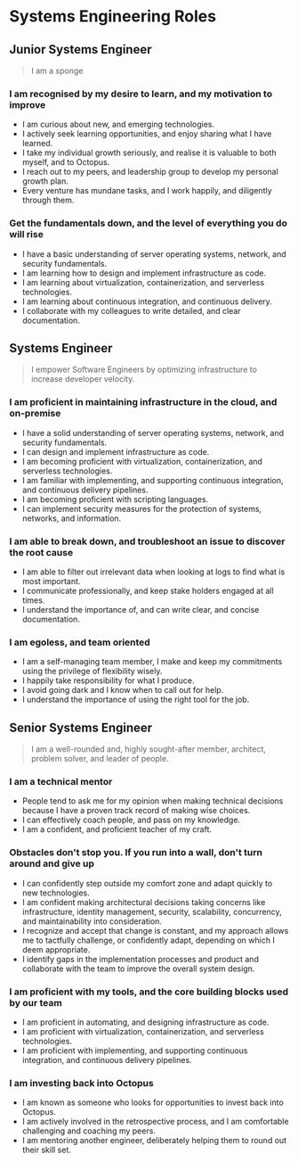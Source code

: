 # Systems Engineering Roles

## Junior Systems Engineer

> I am a sponge

### I am recognised by my desire to learn, and my motivation to improve

- I am curious about new, and emerging technologies.
- I actively seek learning opportunities, and enjoy sharing what I have learned.
- I take my individual growth seriously, and realise it is valuable to both myself, and to Octopus.
- I reach out to my peers, and leadership group to develop my personal growth plan.
- Every venture has mundane tasks, and I work happily, and diligently through them.

### Get the fundamentals down, and the level of everything you do will rise

- I have a basic understanding of server operating systems, network, and security fundamentals.
- I am learning how to design and implement infrastructure as code.
- I am learning about virtualization, containerization, and serverless technologies.
- I am learning about continuous integration, and continuous delivery.
- I collaborate with my colleagues to write detailed, and clear documentation.

## Systems Engineer

> I empower Software Engineers by optimizing infrastructure to increase developer velocity.

### I am proficient in maintaining infrastructure in the cloud, and on-premise

- I have a solid understanding of server operating systems, network, and security fundamentals.
- I can design and implement infrastructure as code.
- I am becoming proficient with virtualization, containerization, and serverless technologies.
- I am familiar with implementing, and supporting continuous integration, and continuous delivery pipelines.
- I am becoming proficient with scripting languages.
- I can implement security measures for the protection of systems, networks, and information.

### I am able to break down, and troubleshoot an issue to discover the root cause

- I am able to filter out irrelevant data when looking at logs to find what is most important.
- I communicate professionally, and keep stake holders engaged at all times.
- I understand the importance of, and can write clear, and concise documentation.

### I am egoless, and team oriented

- I am a self-managing team member, I make and keep my commitments using the privilege of flexibility wisely.
- I happily take responsibility for what I produce.
- I avoid going dark and I know when to call out for help.
- I understand the importance of using the right tool for the job.

## Senior Systems Engineer

> I am a well-rounded and, highly sought-after member, architect, problem solver, and leader of people.

### I am a technical mentor

- People tend to ask me for my opinion when making technical decisions because I have a proven track record of making wise choices.
- I can effectively coach people, and pass on my knowledge.
- I am a confident, and proficient teacher of my craft.

### Obstacles don't stop you. If you run into a wall, don't turn around and give up

- I can confidently step outside my comfort zone and adapt quickly to new technologies.
- I am confident making architectural decisions taking concerns like infrastructure, identity management, security, scalability, concurrency, and maintainability into consideration.
- I recognize and accept that change is constant, and my approach allows me to tactfully challenge, or confidently adapt, depending on which I deem appropriate.
- I identify gaps in the implementation processes and product and collaborate with the team to improve the overall system design.

### I am proficient with my tools, and the core building blocks used by our team

- I am proficient in automating, and designing infrastructure as code.
- I am proficient with virtualization, containerization, and serverless technologies.
- I am proficient with implementing, and supporting continuous integration, and continuous delivery pipelines.

### I am investing back into Octopus

- I am known as someone who looks for opportunities to invest back into Octopus.
- I am actively involved in the retrospective process, and I am comfortable challenging and coaching my peers.
- I am mentoring another engineer, deliberately helping them to round out their skill set.

